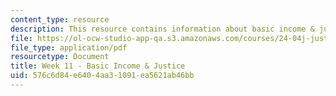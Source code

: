 ```yaml
---
content_type: resource
description: This resource contains information about basic income & justice.
file: https://ol-ocw-studio-app-qa.s3.amazonaws.com/courses/24-04j-justice-spring-2012/576c6d84e6404aa31091ea5621ab46bb_MIT24_04JS12_Week11.pdf
file_type: application/pdf
resourcetype: Document
title: Week 11 - Basic Income & Justice
uid: 576c6d84-e640-4aa3-1091-ea5621ab46bb
---
```

